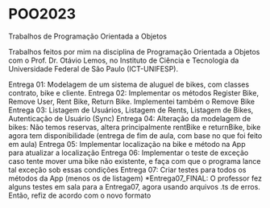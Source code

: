# POO2023
Trabalhos de Programação Orientada a Objetos

Trabalhos feitos por mim na disciplina de Programação Orientada a Objetos com o Prof. Dr. Otávio Lemos, no Instituto de Ciência e Tecnologia da Universidade Federal de São Paulo (ICT-UNIFESP).

Entrega 01: Modelagem de um sistema de aluguel de bikes, com classes contrato, bike e cliente.
Entrega 02: Implementar os métodos Register Bike, Remove User, Rent Bike, Return Bike. Implementei também o Remove Bike
Entrega 03: Listagem de Usuários, Listagem de Rents, Listagem de Bikes, Autenticação de Usuário (Sync)
Entrega 04: Alteração da modelagem de bikes: Não temos reservas, altera principalmente rentBike e returnBike, bike agora tem disponibilidade (entrega de fim de aula, com base no que foi feito em aula)
Entrega 05: Implementar localização na bike e método na App para atualizar a localização
Entrega 06: Implementar o teste de exceção caso tente mover uma bike não existente, e faça com que o programa lance tal exceção sob essas condições
Entrega 07: Criar testes para todos os métodos da App (menos os de listagem)
*Entrega07_FINAL: O professor fez alguns testes em sala para a Entrega07, agora usando arquivos .ts de erros. Então, refiz de acordo com o novo formato